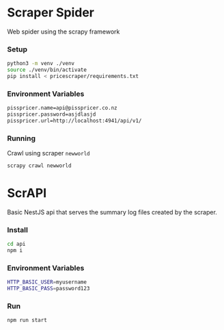 # Scraper Spider
Web spider using the scrapy framework
### Setup
```bash
python3 -m venv ./venv
source ./venv/bin/activate
pip install < pricescraper/requirements.txt
```

### Environment Variables
```bash
pisspricer.name=api@pisspricer.co.nz
pisspricer.password=asjdlasjd
pisspricer.url=http://localhost:4941/api/v1/
```

### Running
Crawl using scraper `newworld`
```bash
scrapy crawl newworld
```

# ScrAPI
Basic NestJS api that serves the summary log files created by the scraper.
### Install
```bash
cd api
npm i
```

### Environment Variables
```bash
HTTP_BASIC_USER=myusername
HTTP_BASIC_PASS=password123
```

### Run
```bash
npm run start
```

